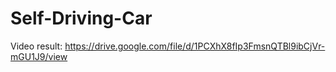 # Self-Driving-Car

Video result: https://drive.google.com/file/d/1PCXhX8fIp3FmsnQTBl9ibCjVr-mGU1J9/view
